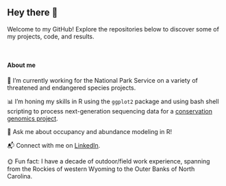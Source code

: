 ## Hey there 👋
Welcome to my GitHub! Explore the repositories below to discover some of my projects, code, and results. 

&nbsp;
#### About me
🌼 I’m currently working for the National Park Service on a variety of threatened and endangered species projects. 

📊 I’m honing my skills in R using the `ggplot2` package and using bash shell scripting to process next-generation sequencing data for a [conservation genomics project](https://github.com/gausec/KingRailPopGen).

💬 Ask me about occupancy and abundance modeling in R!

📬 Connect with me on [LinkedIn](https://www.linkedin.com/in/carol-gause-26a49a15b/).

🌞 Fun fact: I have a decade of outdoor/field work experience, spanning from the Rockies of western Wyoming to the Outer Banks of North &nbsp;
 &nbsp; &nbsp; &nbsp; &nbsp; &nbsp; Carolina.
